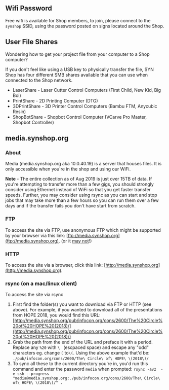 ## Wifi Password
Free wifi is available for Shop members, to join, please connect to the `synshop` SSID, using the password posted on signs located around the Shop.

## User File Shares
Wondering how to get your project file from your computer to a Shop computer? 

If you don't feel like using a USB key to physically transfer the file, SYN Shop has four different SMB shares available that you can use when connected to the Shop network.

   - LaserShare - Laser Cutter Control Computers (First Child, New Kid, Big Boi)
   - PrintShare - 2D Printing Computer (DTG)
   - 3DPrintShare - 3D Printer Control Computers (Bambu FTM, Anycubic Resin)
   - ShopBotShare - Shopbot Control Computer (VCarve Pro Master, Shopbot Controller)

## media.synshop.org
### About

Media (media.synshop.org aka 10.0.40.19) is a server that houses files.  It is only accessible when
you're in the shop and using our WiFi.


__Note__ - The entire collection as of Aug 2019 is just over 15TB of data.  If you're attempting
to transfer more than a few gigs, you should strongly consider using Ethernet instead of WiFi so that
you get faster transfer speeds.
Further, you may consider using rsync as you can start and stop jobs that may take more than a
few hours so you can run them over a few days and if the transfer fails you don't have start from scratch.

### FTP

To access the site via FTP, use anonymous FTP which might be supported by your browser via this
link: [ftp://media.synshop.org](ftp://media.synshop.org). 
(or it [may not](https://www.bleepingcomputer.com/news/google/chrome-and-firefox-developers-aim-to-remove-support-for-ftp/)!)

### HTTP

To access the site via a browser, click this link: [http://media.synshop.org](http://media.synshop.org).


### rsync (on a mac/linux client)

To access the site via rsync

1. First find the folder(s) you want to download via FTP or HTTP (see above).
  For example, if you wanted to download all of the 
presentations from HOPE 2018, you would find this URL: 
[http://media.synshop.org/pub/infocon.org/cons/2600/The%20Circle%20of%20HOPE%20(2018)/](http://media.synshop.org/pub/infocon.org/cons/2600/The%20Circle%20of%20HOPE%20(2018)/)
1. Grab the path from the end of the URL and preface it with a period. Replace any `%20` with `\ ` (escpaced space)
 and escape any "odd" characters eg. change `(` to`\(`. Using the above example 
that'd be: `./pub/infocon.org/cons/2600/The\ Circle\ of\ HOPE\ \(2018\)/`
1. To sync all these to the current directory you're in, you'd run this command and enter the password `media` when
prompted: `rsync -avz  -e ssh --progress "media@media.synshop.org:./pub/infocon.org/cons/2600/The\ Circle\ of\ HOPE\ \(2018\)/" .`

